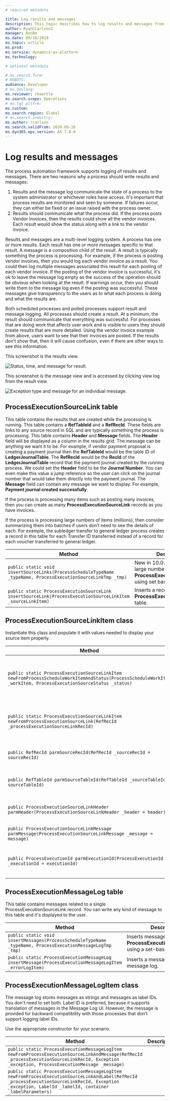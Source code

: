 ```yaml
---
# required metadata

title: Log results and messages
description: This topic describes how to log results and messages from process automation.
author: RyanCCarlson2
manager: AnnBe
ms.date: 09/10/2020
ms.topic: article
ms.prod: 
ms.service: dynamics-ax-platform
ms.technology: 

# optional metadata

# ms.search.form: 
# ROBOTS: 
audience: Developer
# ms.devlang: 
ms.reviewer: rhaertle
ms.search.scope: Operations
# ms.tgt_pltfrm: 
ms.custom:
ms.search.region: Global
# ms.search.industry: 
ms.author: rcarlson
ms.search.validFrom: 2020-09-10
ms.dyn365.ops.version: AX 7.0.0
---
```


# Log results and messages

The process automation framework supports logging of results and messages. There are two reasons why a process should write results and messages:

1. Results and the message log communicate the state of a process to the system administrator or whichever roles have access. It's important that process results are monitored and seen by someone. If failures occur, they can either be fixed or an issue raised with the process owner.
2. Results should communicate what the process did. If the process posts Vendor Invoices, then the results could show all the vendor invoices. Each result would show the status along with a link to the vendor invoice.

Results and messages are a multi-level logging system. A process has one or more results. Each result has one or more messages specific to that result. A message is a composition child of the result. A result is typically something the process is processing. For example, if the process is posting vendor invoices, then you would log each vendor invoice as a result. You could then log multiple messages associated this result for each posting of each vendor invoice. If the posting of the vendor invoice is successful, it's ok to leave the message log empty as the success of the operation should be obvious when looking at the result. If warnings occur, then you should write them to the message log even if the posting was successful. These messages give transparency to the users as to what each process is doing and what the results are.

Both scheduled processes and polled processes support result and message logging. All processes should create a result. At a minimum, the result should communicate that everything was successful. For processes that are doing work that affects user work and is visible to users they should create results that are more detailed. Using the vendor invoice example from above, users want to see that their invoices are posted. If the results don’t show that, then it will cause confusion, even if there are other ways to see this information.

This screenshot is the results view.

![Status, time, and message for result.](media/execution-results.png)

This screenshot is the message view and is accessed by clicking view log from the result view.

![Exception type and message for an individual message.](media/execution-message-log.png)

## ProcessExecutionSourceLink table

This table contains the results that are created while the processing is running. This table contains a **RefTableId** and a **RefRecId**. These fields are links to any source record in SQL and are typically something the process is processing. This table contains **Header** and **Message** fields. The **Header** field will be displayed as a column in the results grid. The message can be anything we want it to be. For example, if vendor payment proposal is creating a payment journal then the **RefTableId** would be the table ID of **LedgerJournalTable**. The **RefRecId** would be the **RecId** of the **LedgerJournalTable** record that the payment journal created by the running process. We could set the **Header** field to be the **Journal Number**. You can even make this value a jump reference so the user can click on the journal number that would take them directly into the payment journal. The **Message** field can contain any message we want to display. For example, **Payment journal created successfully**.

If the process is processing many items such as posting many invoices, then you can create as many **ProcessExecutionSourceLink** records as you have invoices.

If the process is processing large numbers of items (millions), then consider summarizing them into batches if users don’t need to see the details of each. For example, the subledger transfer to general ledger process creates a record in this table for each Transfer ID transferred instead of a record for each voucher transferred to general ledger.

Method | Description
---|---
`public static void insertSourceLinks(ProcessScheduleTypeName _typeName, ProcessExecutionSourceLinkTmp _tmp)` | New in 10.0.14. Inserts a large number of results into **ProcessExecutionSourceLink** using set based insert.
`public static ProcessExecutionSourceLink insertSourceLink(ProcessExecutionSourceLinkItem _sourceLinkItem)` | Inserts a record in the **ProcessExecutionSourceLink** table.

## ProcessExecutionSourceLinkItem class

Instantiate this class and populate it with values needed to display your source item properly.

Method | Description
---|---
`public static ProcessExecutionSourceLinkItem newFromProcessScheduleWorkItemAndStatus(ProcessScheduleWorkItem _workItem, ProcessExecutionSourceStatus _status)` | Use this constructor to create an instance of **ProcessExecutionSourceLinkItem**. This method initializes many of the required fields from the **ProcessScheduleWorkItem** correctly.
`public static ProcessExecutionSourceLinkItem newFromProcessExecutionSourceLink(RefRecId _processExecutionSourceLinkRecId)` | Constructs an instance of **ProcessExecutionSourceLinkItem** initializing the instance using the specified record ID of a **ProcessExecutionSourceLink** record.
`public RefRecId parmSourceRecId(RefRecId _sourceRecId = sourceRecId)` | Set the record ID of the source record. For example, this value could be the record ID of the Vendor Invoice header table.
`public RefTableId parmSourceTableId(RefTableId _sourceTableId = sourceTableId)` | Set the table ID of the source table. For example, this value could be the table ID of the Vendor Invoice header table.
`public ProcessExecutionSourceLinkHeader parmHeader(ProcessExecutionSourceLinkHeader _header = header)` | Set the value for the header field. For the Vendor Invoice posting example, this value could be the invoice number.
`public ProcessExecutionSourceLinkMessage parmMessage(ProcessExecutionSourceLinkMessage _message = message)` | Set the message. This value could be something like **Posting successful**.
`public ProcessExecutionId parmExecutionId(ProcessExecutionId _executionId = executionId)` | Sets the execution ID. This value was provided via **ProcessScheduleWorkItem** in the **ProcessAutomationTask** interface implementation.

## ProcessExecutionMessageLog table

This table contains messages related to a single ProcessExecutionSourceLink record. You can write any kind of message to this table and it's displayed to the user.

Method | Description
---|---
`public static void insertMessages(ProcessScheduleTypeName _typeName, ProcessExecutionMessageLogTmp _tmp)` | Inserts messages into the **ProcessExecutionMessageLog** using a set-based insert.
`public static ProcessExecutionMessageLog insertMessage(ProcessExecutionMessageLogItem _errorLogItem)` | Inserts a message into the message log.

## ProcessExecutionMessageLogItem class

The message log stores messages as strings and messages as label IDs. You don't need to set both. Label ID is preferred, because it supports translation of messages in the Message Log UI. However, the message is provided for backward compatibility with those processes that don’t support logging label IDs.

Use the appropriate constructor for your scenario.

Method | Description
---|---
`public static ProcessExecutionMessageLogItem newFromProcessExecutionSourceLinkAndMessage(RefRecId _processExecutionSourceLinkRecId, Exception _exception, ProcessExecutionMessage _message)` |
`public static ProcessExecutionMessageLogItem newFromProcessExecutionSourceLinkAndLabel(RefRecId _processExecutionSourceLinkRecId, Exception _exception, LabelId _labelId, container _labelParameters)` |
